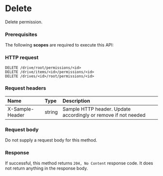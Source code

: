 # Delete

Delete permission.
### Prerequisites
The following **scopes** are required to execute this API: 
### HTTP request
<!-- { "blockType": "ignored" } -->
```http
DELETE /drive/root/permissions/<id>
DELETE /drive/items/<id>/permissions/<id>
DELETE /drives/<id>/root/permissions/<id>

```
### Request headers
| Name       | Type | Description|
|:---------------|:--------|:----------|
| X-Sample-Header  | string  | Sample HTTP header. Update accordingly or remove if not needed|

### Request body
Do not supply a request body for this method.


### Response
If successful, this method returns `204, No Content` response code. It does not return anything in the response body.


<!-- uuid: 233d75ed-cd33-464f-8096-d9e071bc3538
2015-10-21 09:37:35 UTC -->
<!-- {
  "type": "#page.annotation",
  "description": "Delete",
  "keywords": "",
  "section": "documentation",
  "tocPath": ""
}-->